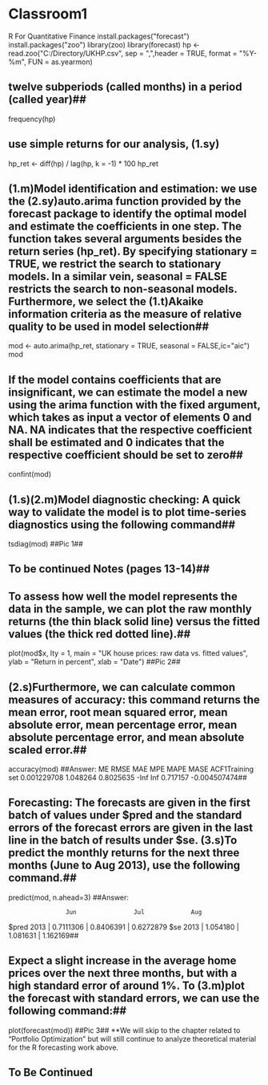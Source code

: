 # Classroom1
R For Quantitative Finance
install.packages("forecast")
install.packages("zoo")
library(zoo)
library(forecast)
hp <- read.zoo("C:/Directory/UKHP.csv", sep = ",",header = TRUE, format = "%Y-%m", FUN = as.yearmon)
## twelve subperiods (called months) in a period (called year)##
frequency(hp)
## use simple returns for our analysis, (1.sy) ##
hp_ret <- diff(hp) / lag(hp, k = -1) * 100
hp_ret
## (1.m)Model identification and estimation: we use the (2.sy)auto.arima function provided by the forecast package to identify the optimal model and estimate the coefficients in one step. The function takes several arguments besides the return series (hp_ret). By specifying stationary = TRUE, we restrict the search to stationary models. In a similar vein, seasonal = FALSE restricts the search to non-seasonal models. Furthermore, we select the (1.t)Akaike information criteria as the measure of relative quality to be used in model selection##
mod <- auto.arima(hp_ret, stationary = TRUE, seasonal = FALSE,ic="aic")
mod

## If the model contains coefficients that are insignificant, we can estimate the model a new using the arima function with the fixed argument, which takes as input a vector of elements 0 and NA. NA indicates that the respective coefficient shall be estimated and 0 indicates that the respective coefficient should be set to zero##
confint(mod)
## (1.s)(2.m)Model diagnostic checking: A quick way to validate the model is to plot time-series diagnostics using the following command##
tsdiag(mod)
##Pic 1##
## To be continued Notes (pages 13-14)##

## To assess how well the model represents the data in the sample, we can plot the raw monthly returns (the thin black solid line) versus the fitted values (the thick red dotted line).##
plot(mod$x, lty = 1, main = "UK house prices: raw data vs. fitted values", ylab = "Return in percent", xlab = "Date")
##Pic 2##
## (2.s)Furthermore, we can calculate common measures of accuracy: this command returns the mean error, root mean squared error, mean absolute error, mean percentage error, mean absolute percentage error, and mean absolute scaled error.##
accuracy(mod)
##Answer:
                                        ME     RMSE       MAE          MPE     MAPE     MASE              ACF1Training set 0.001229708 1.048264 0.8025635   -Inf          Inf     0.717157         -0.004507474##
## Forecasting: The forecasts are given in the first batch of values under $pred and the standard errors of the forecast errors are given in the last line in the batch of results under $se. (3.s)To predict the monthly returns for the next three months (June to Aug 2013), use the following command.##
predict(mod, n.ahead=3) 
##Answer:

                    Jun                Jul             Aug
$pred
2013 | 0.7111306 | 0.8406391 | 0.6272879
$se
2013 | 1.054180 | 1.081631      | 1.162169##
## Expect a slight increase in the average home prices over the next three months, but with a high standard error of around 1%. To (3.m)plot the forecast with standard errors, we can use the following command:##
plot(forecast(mod))
##Pic 3##
**We will skip to the chapter related to “Portfolio Optimization” but will still continue to analyze theoretical material for the R forecasting work above.
## To Be Continued ##   
